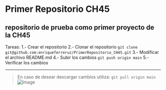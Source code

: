 # Primer Repositorio CH45

## repositorio de prueba como primer proyecto de la CH45

Tareas:
1.- Crear el repositorio
2.- Clonar el repositorio
` git clone git@github.com:enriqueferreruz/PrimerRepositorio_CH45.git `
3.- Modificar el archivo README.md
4.- Subir los cambios
` git push origin main `
5.- Verificar los cambios

---

> En caso de desear descargar cambios utiliza:
`git pull origin main`
![Image](https://github.com/fluidicon.png)